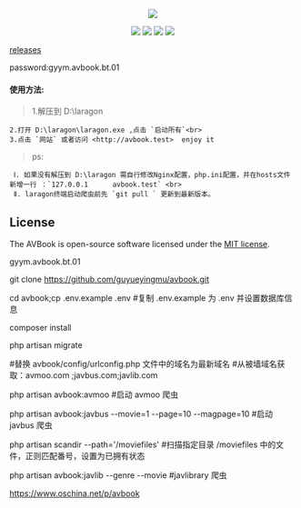 <p align="center"><img src="https://github.com/guyueyingmu/avbook/blob/master/public/avbook/logo.png?raw=true"></p>

<p align="center">

<img src="https://travis-ci.org/laravel/framework.svg"> 
<img src="https://img.shields.io/packagist/php-v/symfony/symfony.svg"> 
<img src="https://img.shields.io/badge/mysql-%3E%3D5.7-brightgreen.svg"> 
<img src="https://img.shields.io/apm/l/vim-mode.svg">

</p>

[releases](https://github.com/guyueyingmu/avbook/releases/download/v.0.19.7.11/avbook_laragon.0.19.7.11.7z)

password:gyym.avbook.bt.01

#### 使用方法:

> 1.解压到 D:\laragon <br>

    2.打开 D:\laragon\laragon.exe ,点击 `启动所有`<br>
    3.点击 `网站` 或者访问 <http://avbook.test>  enjoy it

> ps:<br>

     Ⅰ. 如果没有解压到 D:\laragon 需自行修改Nginx配置，php.ini配置，并在hosts文件新增一行 ：`127.0.0.1      avbook.test` <br>
     Ⅱ. laragon终端启动爬虫前先 `git pull ` 更新到最新版本。

## License

The AVBook is open-source software licensed under the [MIT license](https://opensource.org/licenses/MIT).

gyym.avbook.bt.01

git clone https://github.com/guyueyingmu/avbook.git

cd avbook;cp .env.example .env #复制 .env.example 为 .env 并设置数据库信息

composer install

php artisan migrate

#替换 avbook/config/urlconfig.php 文件中的域名为最新域名 #从被墙域名获取：avmoo.com ;javbus.com;javlib.com

php artisan avbook:avmoo #启动 avmoo 爬虫

php artisan avbook:javbus --movie=1 --page=10 --magpage=10 #启动 javbus 爬虫

php artisan scandir --path='/moviefiles' #扫描指定目录 /moviefiles 中的文件，正则匹配番号，设置为已拥有状态

php artisan avbook:javlib --genre --movie #javlibrary 爬虫

https://www.oschina.net/p/avbook
